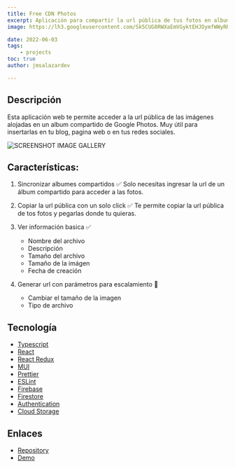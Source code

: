 ```yaml
---
title: Free CDN Photos
excerpt: Aplicación para compartir la url pública de tus fotos en albumes compartidos en Google Photos.
image: https://lh3.googleusercontent.com/Sk5CUG0RWXaEmVGyktEHJOymfWWyRR2jjeucVEbtirrjcYZV2Wvj2z_R0_v5S3CvPSplLdtEVzH1CbR-QrQ9ZWC0RKdi_GnjAR8ir-yUWW596JviVhuUpfrhG_2bdzUgYXomQV-GO_A#width=1024&height=576

date: 2022-06-03
tags:
    - projects
toc: true
author: jmsalazardev

---
```


## Descripción
Esta aplicación web te permite acceder a la url pública de las imágenes alojadas en un album compartido de Google Photos. Muy útil para insertarlas en tu blog, pagina web o en tus redes sociales.

![SCREENSHOT IMAGE GALLERY](https://lh3.googleusercontent.com/2oqXL92vtDP8Ed2aAjR66cH19lkQHiinRqYz4pLSSlUqq8y6ggvK6Q2kg0kMfLgNm1EAvgLn0XoiShMNBDoy2yoty2FpP7lt7hk-u50tB8v6hcE8bhsvovNbwhkAssbn-GAlVA4c7g4#width=1106&height=771 "GPHOTOS-CDN")



## Características:
1. Sincronizar albumes compartidos ✅
    Solo necesitas ingresar la url de un álbum compartido para acceder a las fotos.

2. Copiar la url pública con un solo click ✅
    Te permite copiar la url pública de tos fotos y pegarlas donde tu quieras.

3. Ver información basica ✅
    - Nombre del archivo
    - Descripción
    - Tamaño del archivo
    - Tamaño de la imágen
    - Fecha de creación

4. Generar url con parámetros para escalamiento 📅
    - Cambiar el tamaño de la imagen
    - Tipo de archivo

## Tecnología
- [Typescript](https://www.typescriptlang.org/)
- [React](https://https://reactjs.org/)
- [React Redux](https://react-redux.js.org/)
- [MUI](https://mui.com/)
- [Prettier](https://prettier.io/)
- [ESLint](https://eslint.org/)
- [Firebase](https://firebase.google.com/docs/cli)
- [Firestore](https://firebase.google.com/docs/firestore/)
- [Authentication](https://firebase.google.com/docs/auth/)
- [Cloud Storage](https://firebase.google.com/docs/storage)

## Enlaces
- [Repository](https://github.com/jmsalazardev/gphotos-cdn)
- [Demo](https://gphotos-cdn.web.app)

